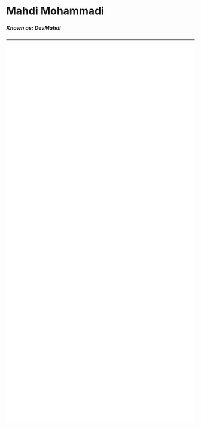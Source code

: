 <H1>Mahdi Mohammadi </H1>
<h5>Known as: DevMahdi</h5>
<hr>
<a href="#"><img src="te.png" alt="" srcset=""></a><a href="#"><img src=tw.png"" alt="" srcset=""></a>
